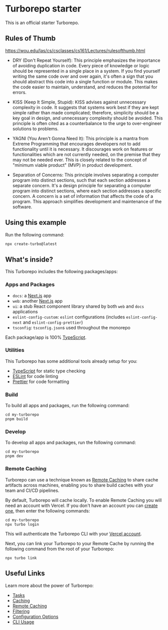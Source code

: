 # Turborepo starter

This is an official starter Turborepo.

## Rules of Thumb

https://wou.edu/las/cs/csclasses/cs161/Lectures/rulesofthumb.html

- DRY (Don't Repeat Yourself):
  This principle emphasizes the importance of avoiding duplication in code. Every piece of knowledge or logic should be represented in a single place in a system. If you find yourself writing the same code over and over again, it's often a sign that you should abstract this code into a single function or module. This makes the code easier to maintain, understand, and reduces the potential for errors.

- KISS (Keep It Simple, Stupid):
  KISS advises against unnecessary complexity in code. It suggests that systems work best if they are kept simple rather than made complicated; therefore, simplicity should be a key goal in design, and unnecessary complexity should be avoided. This principle is often cited as a counterbalance to the urge to over-engineer solutions to problems.

- YAGNI (You Aren't Gonna Need It):
  This principle is a mantra from Extreme Programming that encourages developers not to add functionality until it is necessary. It discourages work on features or functionalities which are not currently needed, on the premise that they may not be needed ever. This is closely related to the concept of "minimum viable product" (MVP) in product development.

- Separation of Concerns:
  This principle involves separating a computer program into distinct sections, such that each section addresses a separate concern. It's a design principle for separating a computer program into distinct sections, where each section addresses a specific concern. A concern is a set of information that affects the code of a program. This approach simplifies development and maintenance of the software.

## Using this example

Run the following command:

```sh
npx create-turbo@latest
```

## What's inside?

This Turborepo includes the following packages/apps:

### Apps and Packages

- `docs`: a [Next.js](https://nextjs.org/) app
- `web`: another [Next.js](https://nextjs.org/) app
- `ui`: a stub React component library shared by both `web` and `docs` applications
- `eslint-config-custom`: `eslint` configurations (includes `eslint-config-next` and `eslint-config-prettier`)
- `tsconfig`: `tsconfig.json`s used throughout the monorepo

Each package/app is 100% [TypeScript](https://www.typescriptlang.org/).

### Utilities

This Turborepo has some additional tools already setup for you:

- [TypeScript](https://www.typescriptlang.org/) for static type checking
- [ESLint](https://eslint.org/) for code linting
- [Prettier](https://prettier.io) for code formatting

### Build

To build all apps and packages, run the following command:

```
cd my-turborepo
pnpm build
```

### Develop

To develop all apps and packages, run the following command:

```
cd my-turborepo
pnpm dev
```

### Remote Caching

Turborepo can use a technique known as [Remote Caching](https://turbo.build/repo/docs/core-concepts/remote-caching) to share cache artifacts across machines, enabling you to share build caches with your team and CI/CD pipelines.

By default, Turborepo will cache locally. To enable Remote Caching you will need an account with Vercel. If you don't have an account you can [create one](https://vercel.com/signup), then enter the following commands:

```
cd my-turborepo
npx turbo login
```

This will authenticate the Turborepo CLI with your [Vercel account](https://vercel.com/docs/concepts/personal-accounts/overview).

Next, you can link your Turborepo to your Remote Cache by running the following command from the root of your Turborepo:

```
npx turbo link
```

## Useful Links

Learn more about the power of Turborepo:

- [Tasks](https://turbo.build/repo/docs/core-concepts/monorepos/running-tasks)
- [Caching](https://turbo.build/repo/docs/core-concepts/caching)
- [Remote Caching](https://turbo.build/repo/docs/core-concepts/remote-caching)
- [Filtering](https://turbo.build/repo/docs/core-concepts/monorepos/filtering)
- [Configuration Options](https://turbo.build/repo/docs/reference/configuration)
- [CLI Usage](https://turbo.build/repo/docs/reference/command-line-reference)
